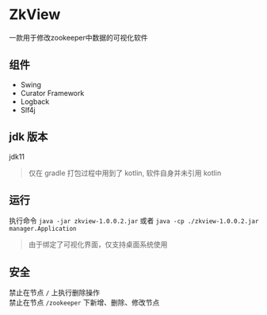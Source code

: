 # ZkView
一款用于修改zookeeper中数据的可视化软件

## 组件
- Swing
- Curator Framework
- Logback
- Slf4j

## jdk 版本
jdk11
> 仅在 gradle 打包过程中用到了 kotlin, 软件自身并未引用 kotlin

## 运行
执行命令 `java -jar zkview-1.0.0.2.jar` 或者 `java -cp ./zkview-1.0.0.2.jar manager.Application`
> 由于绑定了可视化界面，仅支持桌面系统使用

## 安全
禁止在节点 `/` 上执行删除操作  
禁止在节点 `/zookeeper` 下新增、删除、修改节点  
